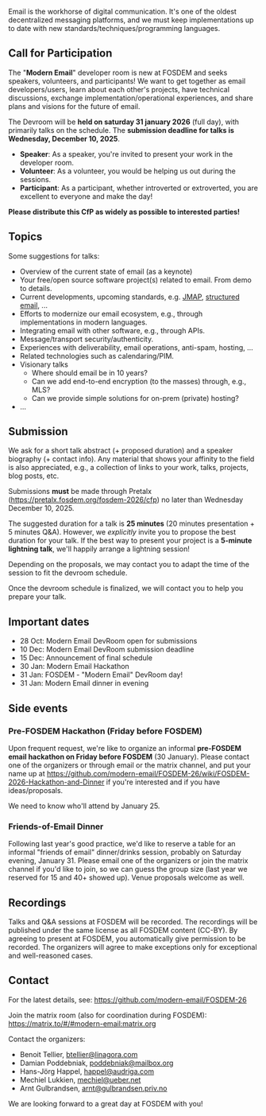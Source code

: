Email is the workhorse of digital communication. It's one of the oldest
decentralized messaging platforms, and we must keep implementations up to date
with new standards/techniques/programming languages.

## Call for Participation

The "**Modern Email**" developer room is new at FOSDEM and seeks speakers,
volunteers, and participants! We want to get together as email
developers/users, learn about each other's projects, have technical
discussions, exchange implementation/operational experiences, and share plans
and visions for the future of email.

The Devroom will be **held on saturday 31 january 2026** (full day), with primarily
talks on the schedule. The **submission deadline for talks is Wednesday, December 10, 2025**.

* **Speaker**: As a speaker, you're invited to present your work in the developer room.
* **Volunteer**: As a volunteer, you would be helping us out during the sessions.
* **Participant**: As a participant, whether introverted or extroverted, you
  are excellent to everyone and make the day!

**Please distribute this CfP as widely as possible to interested parties!**

## Topics

Some suggestions for talks:

* Overview of the current state of email (as a keynote)
* Your free/open source software project(s) related to email. From demo to details.
* Current developments, upcoming standards, e.g. [JMAP](https://jmap.io),
  [structured email](https://structured.email), ...
* Efforts to modernize our email ecosystem, e.g., through implementations in modern languages.
* Integrating email with other software, e.g., through APIs.
* Message/transport security/authenticity.
* Experiences with deliverability, email operations, anti-spam, hosting, ...
* Related technologies such as calendaring/PIM.
* Visionary talks
    * Where should email be in 10 years?
    * Can we add end-to-end encryption (to the masses) through, e.g., MLS?
    * Can we provide simple solutions for on-prem (private) hosting?
* ...

## Submission

We ask for a short talk abstract (+ proposed duration) and a speaker biography
(+ contact info). Any material that shows your affinity to the field is also
appreciated, e.g., a collection of links to your work, talks, projects, blog
posts, etc.

Submissions **must** be made through Pretalx
(https://pretalx.fosdem.org/fosdem-2026/cfp) no later than Wednesday December
10, 2025.

The suggested duration for a talk is **25 minutes** (20 minutes presentation +
5 minutes Q&A). However, we *explicitly* invite you to propose the best
duration for your talk. If the best way to present your project is a **5-minute
lightning talk**, we'll happily arrange a lightning session!

Depending on the proposals, we may contact you to adapt the time of the session
to fit the devroom schedule.

Once the devroom schedule is finalized, we will contact you to help you prepare
your talk.

## Important dates

* 28 Oct: Modern Email DevRoom open for submissions
* 10 Dec: Modern Email DevRoom submission deadline
* 15 Dec: Announcement of final schedule
* 30 Jan: Modern Email Hackathon
* 31 Jan: FOSDEM - "Modern Email" DevRoom day!
* 31 Jan: Modern Email dinner in evening

## Side events

### Pre-FOSDEM Hackathon (Friday before FOSDEM)

Upon frequent request, we're like to organize an informal **pre-FOSDEM email
hackathon on Friday before FOSDEM** (30 January). Please contact one of the
organizers or through email or the matrix channel, and put your name up at
https://github.com/modern-email/FOSDEM-26/wiki/FOSDEM-2026-Hackathon-and-Dinner
if you're interested and if you have ideas/proposals.

We need to know who'll attend by January 25.

### Friends-of-Email Dinner

Following last year's good practice, we'd like to reserve a table for an
informal "friends of email" dinner/drinks session, probably on Saturday evening,
January 31.  Please email one of the organizers or join the matrix channel if
you'd like to join, so we can guess the group size (last year we reserved for
15 and 40+ showed up). Venue proposals welcome as well.

## Recordings

Talks and Q&A sessions at FOSDEM will be recorded. The recordings will be
published under the same license as all FOSDEM content (CC-BY). By agreeing to
present at FOSDEM, you automatically give permission to be recorded. The
organizers will agree to make exceptions only for exceptional and well-reasoned
cases.

## Contact

For the latest details, see: https://github.com/modern-email/FOSDEM-26

Join the matrix room (also for coordination during FOSDEM):
https://matrix.to/#/#modern-email:matrix.org

Contact the organizers:

* Benoit Tellier, btellier@linagora.com
* Damian Poddebniak, poddebniak@mailbox.org
* Hans-Jörg Happel, happel@audriga.com
* Mechiel Lukkien, mechiel@ueber.net
* Arnt Gulbrandsen, arnt@gulbrandsen.priv.no

We are looking forward to a great day at FOSDEM with you!
